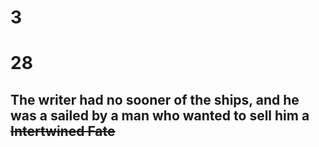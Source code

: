 # 3
# 28
## The writer had no sooner of the ships, and he was a sailed by a man who wanted to sell him a ~~Intertwined Fate~~